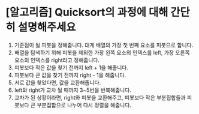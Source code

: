 #  [알고리즘] Quicksort의 과정에 대해 간단히 설명해주세요

1. 기준점이 될 피봇을 정해줍니다. 대게 배열의 가장 첫 번째 요소를 피봇으로 합니다.
2. 배열을 탐색하기 위해 피봇을 제외한 가장 왼쪽 요소의 인덱스를 left, 가장 오른쪽 요소의 인덱스를 right라고 정해줍니다.
3. 피봇보다 작은 값을 찾기 전까지 left + 1을 해줍니다.
4. 피봇보다 큰 값을 찾기 전까지 right - 1을 해줍니다.
5. 서로 값을 찾았다면, 값을 교환해줍니다.
6. left와 right가 교차 될 때까지 3~5번을 반복해줍니다.
7. 교차가 된 상황이라면, right와 피봇을 교환해주고, 피봇보다 작은 부분집합들과 피봇보다 큰 부분집합으로 나누어 다시 정렬을 해줍니다.

